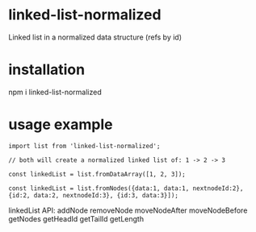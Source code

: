 # linked-list-normalized

Linked list in a normalized data structure (refs by id)

# installation

npm i linked-list-normalized

# usage example

```
import list from 'linked-list-normalized';

// both will create a normalized linked list of: 1 -> 2 -> 3

const linkedList = list.fromDataArray([1, 2, 3]);

const linkedList = list.fromNodes({data:1, data:1, nextnodeId:2}, {id:2, data:2, nextnodeId:3}, {id:3, data:3}]);
```

linkedList API:
addNode
removeNode
moveNodeAfter
moveNodeBefore
getNodes
getHeadId
getTailId
getLength
